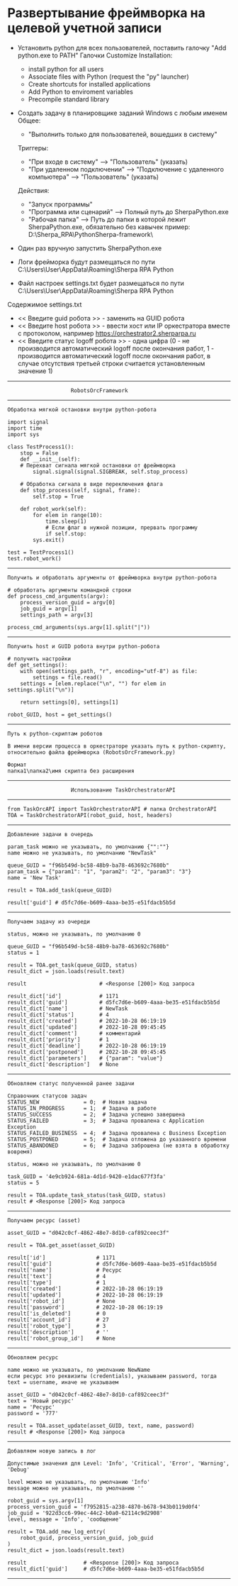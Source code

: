 # Развертывание фреймворка на целевой учетной записи

* Установить python для всех пользователей, поставить галочку "Add python.exe to PATH" Галочки Customize Installation:
  * install python for all users
  * Associate files with Python (request the "py" launcher)
  * Create shortcuts for installed applications
  * Add Python to enviroment variables
  * Precompile standard library
*   Создать задачу в планировщике заданий Windows с любым именем Общее:

    * "Выполнить только для пользователей, вошедших в систему"

    Триггеры:

    * "При входе в систему" --> "Пользователь" (указать)
    * "При удаленном подключении" --> "Подключение с удаленного компьютера" --> "Пользователь" (указать)

    Действия:

    * "Запуск программы"
    * "Программа или сценарий" --> Полный путь до SherpaPython.exe
    * "Рабочая папка" --> Путь до папки в которой лежит SherpaPython.exe, обязательно без кавычек пример: D:\Sherpa\_RPA\PythonSherpa-framework\\
* Один раз вручную запустить SherpaPython.exe
* Логи фрейморка будут размещаться по пути С:\Users\User\AppData\Roaming\Sherpa RPA Python
* Файл настроек settings.txt будет размещаться по пути С:\Users\User\AppData\Roaming\Sherpa RPA Python&#x20;

Содержимое settings.txt

* << Введите guid робота >> - заменить на GUID робота
* << Введите host робота >> - ввести хост или IP оркестратора вместе с протоколом, например https://orchestrator2.sherparpa.ru
* << Введите статус logoff робота >> - одна цифра (0 - не производится автоматический logoff после окончания работ, 1 - производится автоматический logoff после окончания работ, в случае отсутствия третьей строки считается установленным значение 1)

***

```
                    RobotsOrcFramework
```

***

```
Обработка мягкой остановки внутри python-робота

import signal
import time
import sys

class TestProcess1():
    stop = False
    def __init__(self):
    # Перехват сигнала мягкой остановки от фреймворка
        signal.signal(signal.SIGBREAK, self.stop_process)

    # Обработка сигнала в виде переключения флага
    def stop_process(self, signal, frame):
        self.stop = True 

    def robot_work(self):
        for elem in range(10):
            time.sleep(1)
            # Если флаг в нужной позиции, прервать программу
            if self.stop:
	    sys.exit()

test = TestProcess1()
test.robot_work()
```

***

```
Получить и обработать аргументы от фреймворка внутри python-робота

# обработать аргументы командной строки
def process_cmd_arguments(argv):
    process_version_guid = argv[0]
    job_guid = argv[1]
    settings_path = argv[3]

process_cmd_arguments(sys.argv[1].split("|"))
```

***

```
Получить host и GUID робота внутри python-робота

# получить настройки
def get_settings():
    with open(settings_path, "r", encoding="utf-8") as file:
        settings = file.read()
    settings = [elem.replace("\n", "") for elem in settings.split("\n")]

    return settings[0], settings[1]

robot_GUID, host = get_settings()
```

***

```
Путь к python-скриптам роботов

В имени версии процесса в оркестраторе указать путь к python-скрипту,
относительно файла фреймворка (RobotsOrcFramework.py)

Формат
папка1\папка2\имя скрипта без расширения
```

***

```
                    Использование TaskOrchestratorAPI
```

***

```
from TaskOrcAPI import TaskOrchestratorAPI # папка OrchestratorAPI
TOA = TaskOrchestratorAPI(robot_guid, host, headers)
```

***

```
Добавление задачи в очередь

param_task можно не указывать, по умолчанию {"":""}
name можно не указывать, по умолчанию "NewTask"

queue_GUID = "f96b549d-bc58-48b9-ba78-463692c7680b"
param_task = {"param1": "1", "param2": "2", "param3": "3"}
name = 'New Task'

result = TOA.add_task(queue_GUID)

result['guid'] # d5fc7d6e-b609-4aaa-be35-e51fdacb5b5d
```

***

```
Получаем задачу из очереди

status, можно не указывать, по умолчанию 0

queue_GUID = "f96b549d-bc58-48b9-ba78-463692c7680b"
status = 1

result = TOA.get_task(queue_GUID, status)
result_dict = json.loads(result.text)

result                       # <Response [200]> Код запроса

result_dict['id']            # 1171
result_dict['guid']          # d5fc7d6e-b609-4aaa-be35-e51fdacb5b5d
result_dict['name']          # NewTask
result_dict['status']        # 4
result_dict['created']       # 2022-10-28 06:19:19
result_dict['updated']       # 2022-10-28 09:45:45
result_dict['comment']       # комментарий
result_dict['priority']      # 1
result_dict['deadline']      # 2022-10-28 06:19:19
result_dict['postponed']     # 2022-10-28 09:45:45
result_dict['parameters']    # {"param": "value"}
result_dict['description']   # None
```

***

```
Обновляем статус полученной ранее задачи

Справочник статусов задач
STATUS_NEW              = 0;  # Новая задача
STATUS_IN_PROGRESS      = 1;  # Задача в работе
STATUS_SUCCESS          = 2;  # Задача успешно завершена
STATUS_FAILED           = 3;  # Задача провалена с Application Exception
STATUS_FAILED_BUSINESS  = 4;  # Задача провалена с Business Exception
STATUS_POSTPONED        = 5;  # Задача отложена до указанного времени
STATUS_ABANDONED        = 6;  # Задача заброшена (не взята в обработку вовремя)

status, можно не указывать, по умолчанию 0    

task_GUID = '4e9cb924-681a-4d1d-9420-e1dac677f3fa'
status = 5

result = TOA.update_task_status(task_GUID, status)
result # <Response [200]> Код запроса
```

***

```
Получаем ресурс (asset)

asset_GUID = "d042c0cf-4862-48e7-8d10-caf892ceec3f"

result = TOA.get_asset(asset_GUID)

result['id']                # 1171
result['guid']              # d5fc7d6e-b609-4aaa-be35-e51fdacb5b5d
result['name']              # Ресурс
result['text']              # 4
result['type']              # 1
result['created']           # 2022-10-28 06:19:19
result['updated']           # 2022-10-28 06:19:19
result['robot_id']          # None
result['password']          # 2022-10-28 06:19:19
result['is_deleted']        # 0
result['account_id']        # 27
result['robot_type']        # 3
result['description']       # ''
result['robot_group_id']    # None
```

***

```
Обновляем ресурс

name можно не указывать, по умолчанию NewName
если ресурс это реквизиты (credentials), указываем password, тогда text = username, иначе не указываем

asset_GUID = "d042c0cf-4862-48e7-8d10-caf892ceec3f"
text = 'Новый ресурс'
name = 'Ресурс'
password = '777'

result = TOA.asset_update(asset_GUID, text, name, password)
result # <Response [200]> Код запроса
```

***

```
Добавляем новую запись в лог

Допустимые значения для Level: 'Info', 'Critical', 'Error', 'Warning', 'Debug'

level можно не указывать, по умолчанию 'Info'
message можно не указывать, по умолчанию ''

robot_guid = sys.argv[1]
process_version_guid = 'f7952815-a238-4870-b678-943b0119d0f4'
job_guid = '922d3cc6-99ec-44c2-b0a0-62114c9d2908'
level, message = 'Info', 'сообщение'

result = TOA.add_new_log_entry(
    robot_guid, process_version_guid, job_guid
)
result_dict = json.loads(result.text)

result                  # <Response [200]> Код запроса
result_dict['guid']     # d5fc7d6e-b609-4aaa-be35-e51fdacb5b5d
```

***
